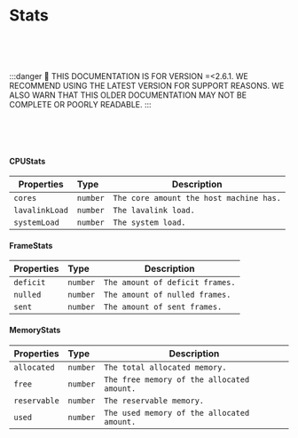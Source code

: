 # Stats

<br/><br/><br/>

:::danger
🚨 THIS DOCUMENTATION IS FOR VERSION =\<2.6.1. WE RECOMMEND USING THE LATEST VERSION FOR SUPPORT REASONS. WE ALSO WARN THAT THIS OLDER DOCUMENTATION MAY NOT BE COMPLETE OR POORLY READABLE.
:::

<br/><br/><br/>

#### CPUStats

| Properties     | Type     | Description                             |
| -------------- | :------- | --------------------------------------- |
| `cores`        | `number` | `The core amount the host machine has.` |
| `lavalinkLoad` | `number` | `The lavalink load.`                    |
| `systemLoad`   | `number` | `The system load.`                      |

#### FrameStats

| Properties | Type     | Description                     |
| ---------- | :------- | ------------------------------- |
| `deficit`  | `number` | `The amount of deficit frames.` |
| `nulled`   | `number` | `The amount of nulled frames.`  |
| `sent`     | `number` | `The amount of sent frames.`    |

#### MemoryStats

| Properties   | Type     | Description                                |
| ------------ | :------- | ------------------------------------------ |
| `allocated`  | `number` | `The total allocated memory.`              |
| `free`       | `number` | `The free memory of the allocated amount.` |
| `reservable` | `number` | `The reservable memory.`                   |
| `used`       | `number` | `The used memory of the allocated amount.` |
